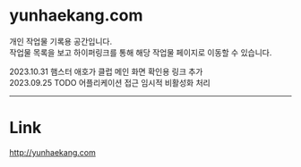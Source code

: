 # yunhaekang.com
개인 작업물 기록용 공간입니다.  
작업물 목록을 보고 하이퍼링크를 통해 해당 작업물 페이지로 이동할 수 있습니다.

2023.10.31 햄스터 애호가 클럽 메인 화면 확인용 링크 추가  
2023.09.25 TODO 어플리케이션 접근 임시적 비활성화 처리

---
# Link

http://yunhaekang.com
